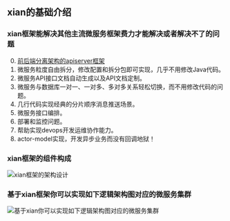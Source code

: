 ## xian的基础介绍
### xian框架能解决其他主流微服务框架费力才能解决或者解决不了的问题
0. [前后端分离架构的apiserver框架](https://github.com/happyyangyuan/xian_apiserver_allinone_template)
1. 微服务粒度自由拆分，修改配置和拆分包即可实现，几乎不用修改Java代码。
2. 微服务API接口文档自动生成以及API文档定制。
3. 微服务与数据库一对一、一对多、多对多关系轻松切换，而不用修改代码的问题。
4. 几行代码实现经典的分片顺序消息推送场景。
5. 微服务接口编排。
6. 部署和监控问题。
7. 帮助实现devops开发运维协作能力。
8. actor-model实现，开发异步业务而没有回调地狱！

### xian框架的组件构成
![xian框架的架构设计](http://processon.com/chart_image/5cae9f20e4b09a003b2c18b8.png?_=1555160278263)
### 基于xian框架你可以实现如下逻辑架构图对应的微服务集群
![基于xian你可以实现如下逻辑架构图对应的微服务集群](http://processon.com/chart_image/5c779b2ae4b07bd3f0709102.png?_=1555160418080)
